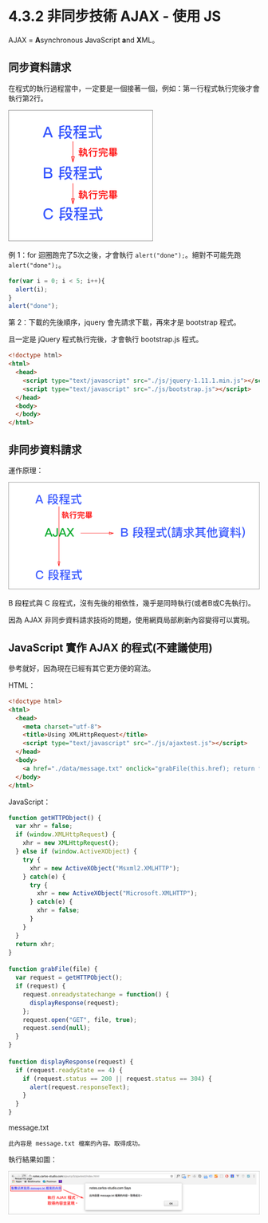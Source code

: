 # 4.3.2 非同步技術 AJAX - 使用 JS

AJAX = **A**synchronous **J**avaScript **a**nd **X**ML。

## 同步資料請求

在程式的執行過程當中，一定要是一個接著一個，例如：第一行程式執行完後才會執行第2行。

![](/assets/同步與ajax非同步_1.png)

例 1：for 迴圈跑完了5次之後，才會執行 `alert("done");`。絕對不可能先跑 `alert("done");`。

```js
for(var i = 0; i < 5; i++){
  alert(i);
}
alert("done");
```

第 2：下載的先後順序，jquery 會先請求下載，再來才是 bootstrap 程式。

且一定是 jQuery 程式執行完後，才會執行 bootstrap.js 程式。

```html
<!doctype html>
<html>
  <head>
    <script type="text/javascript" src="./js/jquery-1.11.1.min.js"></script>
    <script type="text/javascript" src="./js/bootstrap.js"></script>
  </head>
  <body>
  </body>
</html>
```

## 非同步資料請求

運作原理：

![](/assets/ajax_1.png)

B 段程式與 C 段程式，沒有先後的相依性，幾乎是同時執行\(或者B或C先執行\)。

因為 AJAX 非同步資料請求技術的問題，使用網頁局部刷新內容變得可以實現。

## JavaScript 實作 AJAX 的程式\(不建議使用\)

參考就好，因為現在已經有其它更方便的寫法。

HTML：

```html
<!doctype html>
<html>
  <head>
    <meta charset="utf-8">
    <title>Using XMLHttpRequest</title>
    <script type="text/javascript" src="./js/ajaxtest.js"></script>
  </head>
  <body>
    <a href="./data/message.txt" onclick="grabFile(this.href); return false;">點擊這裡取得 message.txt 檔案的內容</a>
  </body>
</html>
```

JavaScript：

```js
function getHTTPObject() {
  var xhr = false;
  if (window.XMLHttpRequest) {
    xhr = new XMLHttpRequest();
  } else if (window.ActiveXObject) {
    try {
      xhr = new ActiveXObject("Msxml2.XMLHTTP");
    } catch(e) {
      try {
        xhr = new ActiveXObject("Microsoft.XMLHTTP");
      } catch(e) {
        xhr = false;
      }
    }
  }
  return xhr;
}

function grabFile(file) {
  var request = getHTTPObject();
  if (request) {
    request.onreadystatechange = function() {
      displayResponse(request);
    };
    request.open("GET", file, true);
    request.send(null);
  }
}

function displayResponse(request) {
  if (request.readyState == 4) {
    if (request.status == 200 || request.status == 304) {
      alert(request.responseText);
    }
  }
}
```

message.txt

```
此內容是 message.txt 檔案的內容。取得成功。
```

執行結果如圖：

![](/assets/ajax_ex1.png)

